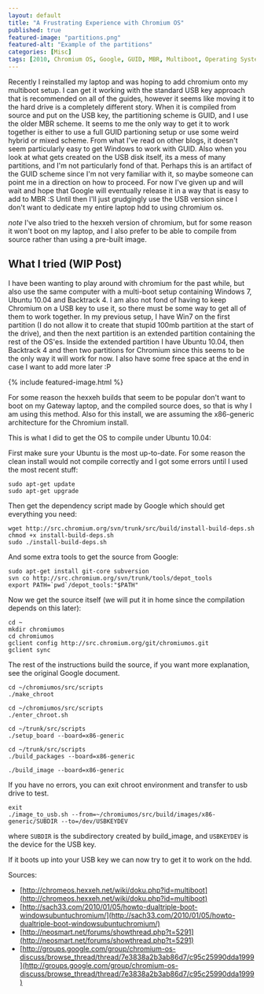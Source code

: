 ```yaml
---
layout: default
title: "A Frustrating Experience with Chromium OS"
published: true
featured-image: "partitions.png"
featured-alt: "Example of the partitions"
categories: [Misc]
tags: [2010, Chromium OS, Google, GUID, MBR, Multiboot, Operating System, Partition]
---
```


Recently I reinstalled my laptop and was hoping to add chromium onto my multiboot setup. I can get it working with the standard USB key approach that is recommended on all of the guides, however it seems like moving it to the hard drive is a completely different story. When it is compiled from source and put on the USB key, the partitioning scheme is GUID, and I use the older MBR scheme. It seems to me the only way to get it to work together is either to use a full GUID partioning setup or use some weird hybrid or mixed scheme. From what I've read on other blogs, it doesn't seem particularly easy to get Windows to work with GUID. Also when you look at what gets created on the USB disk itself, its a mess of many partitions, and I'm not particularly fond of that. Perhaps this is an artifact of the GUID scheme since I'm not very familiar with it, so maybe someone can point me in a direction on how to proceed. For now I've given up and will wait and hope that Google will eventually release it in a way that is easy to add to MBR :S Until then I'll just grudgingly use the USB version since I don't want to dedicate my entire laptop hdd to using chromium os.

*note* I've also tried to the hexxeh version of chromium, but for some reason it won't boot on my laptop, and I also prefer to be able to compile from source rather than using a pre-built image.

## What I tried (WIP Post)

I have been wanting to play around with chromium for the past while, but also use the same computer with a multi-boot setup containing Windows 7, Ubuntu 10.04 and Backtrack 4. I am also not fond of having to keep Chromium on a USB key to use it, so there must be some way to get all of them to work together. In my previous setup, I have Win7 on the first partition (I do not allow it to create that stupid 100mb partition at the start of the drive), and then the next partition is an extended partition containing the rest of the OS'es. Inside the extended partition I have Ubuntu 10.04, then Backtrack 4 and then two partitions for Chromium since this seems to be the only way it will work for now. I also have some free space at the end in case I want to add more later :P

{% include featured-image.html %}

For some reason the hexxeh builds that seem to be popular don't want to boot on my Gateway laptop, and the compiled source does, so that is why I am using this method. Also for this install, we are assuming the x86-generic architecture for the Chromium install.

This is what I did to get the OS to compile under Ubuntu 10.04:

First make sure your Ubuntu is the most up-to-date. For some reason the clean install would not compile correctly and I got some errors until I used the most recent stuff:
```
sudo apt-get update
sudo apt-get upgrade
```

Then get the dependency script made by Google which should get everything you need:
```
wget http://src.chromium.org/svn/trunk/src/build/install-build-deps.sh
chmod +x install-build-deps.sh
sudo ./install-build-deps.sh
```

And some extra tools to get the source from Google:
```
sudo apt-get install git-core subversion
svn co http://src.chromium.org/svn/trunk/tools/depot_tools
export PATH=`pwd`/depot_tools:"$PATH"
```

Now we get the source itself (we will put it in home since the compilation depends on this later):
```
cd ~
mkdir chromiumos
cd chromiumos
gclient config http://src.chromium.org/git/chromiumos.git
gclient sync
```

The rest of the instructions build the source, if you want more explanation, see the original Google document.
```
cd ~/chromiumos/src/scripts
./make_chroot

cd ~/chromiumos/src/scripts
./enter_chroot.sh

cd ~/trunk/src/scripts
./setup_board --board=x86-generic

cd ~/trunk/src/scripts
./build_packages --board=x86-generic

./build_image --board=x86-generic
```

If you have no errors, you can exit chroot environment and transfer to usb drive to test.
```
exit
./image_to_usb.sh --from=~/chromiumos/src/build/images/x86-generic/SUBDIR --to=/dev/USBKEYDEV
```

where ```SUBDIR``` is the subdirectory created by build_image, and ```USBKEYDEV``` is the device for the USB key.

If it boots up into your USB key we can now try to get it to work on the hdd.

Sources:
* [http://chromeos.hexxeh.net/wiki/doku.php?id=multiboot](http://chromeos.hexxeh.net/wiki/doku.php?id=multiboot)
* [http://sach33.com/2010/01/05/howto-dualtriple-boot-windowsubuntuchromium/](http://sach33.com/2010/01/05/howto-dualtriple-boot-windowsubuntuchromium/)
* [http://neosmart.net/forums/showthread.php?t=5291](http://neosmart.net/forums/showthread.php?t=5291)
* [http://groups.google.com/group/chromium-os-discuss/browse_thread/thread/7e3838a2b3ab86d7/c95c25990dda1999](http://groups.google.com/group/chromium-os-discuss/browse_thread/thread/7e3838a2b3ab86d7/c95c25990dda1999)
